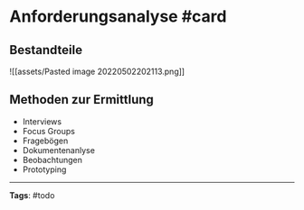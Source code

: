 # Anforderungsanalyse #card
## Bestandteile
![[assets/Pasted image 20220502202113.png]]
## Methoden zur Ermittlung
- Interviews
- Focus Groups
- Fragebögen
- Dokumentenanlyse
- Beobachtungen
- Prototyping


---
**Tags**: #todo 